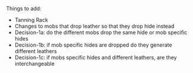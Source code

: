 Things to add:
* Tanning Rack
* Changes to mobs that drop leather so that they drop hide instead
* Decision-1a: do the different mobs drop the same hide or mob specific hides
* Decision-1b: if mob specific hides are dropped do they generate different leathers
* Decision-1c: if mobs specific hides and different leathers, are they interchangeable
